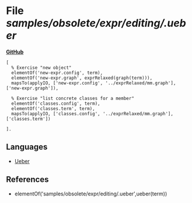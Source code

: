 # File _samples/obsolete/expr/editing/.ueber_
**[GitHub](https://github.com/softlang/yas/blob/master/samples/obsolete/expr/editing/.ueber)**
```
[
  % Exercise "new object"
  elementOf('new-expr.config', term),
  elementOf('new-expr.graph', exprRelaxed(graph(term))),
  mapsTo(applyIO, ['new-expr.config', '../exprRelaxed/mm.graph'], ['new-expr.graph']),

  % Exercise "list concrete classes for a member"
  elementOf('classes.config', term),
  elementOf('classes.term', term),
  mapsTo(applyIO, ['classes.config', '../exprRelaxed/mm.graph'], ['classes.term'])

].
```

## Languages
* [Ueber](../languages/Ueber.md)

## References
* elementOf('samples/obsolete/expr/editing/.ueber',ueber(term))
